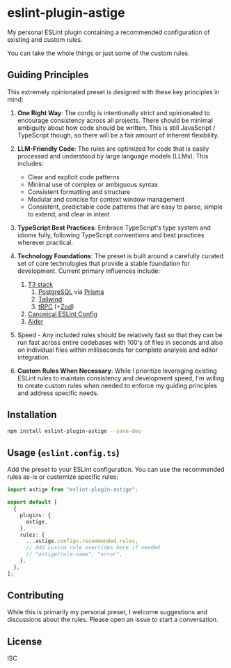 # eslint-plugin-astige

My personal ESLint plugin containing a recommended configuration of existing and custom rules.

You can take the whole things or just some of the custom rules.

## Guiding Principles

This extremely opinionated preset is designed with these key principles in mind:

1. **One Right Way**: The config is intentionally strict and opinionated to encourage consistency across all projects. There should be minimal ambiguity about how code should be written. This is still JavaScript / TypeScript though, so there will be a fair amount of inherent flexibility.

2. **LLM-Friendly Code**: The rules are optimized for code that is easily processed and understood by large language models (LLMs). This includes:

   - Clear and explicit code patterns
   - Minimal use of complex or ambiguous syntax
   - Consistent formatting and structure
   - Modular and concise for context window management
   - Consistent, predictable code patterns that are easy to parse, simple to extend, and clear in intent

3. **TypeScript Best Practices**: Embrace TypeScript's type system and idioms fully, following TypeScript conventions and best practices wherever practical.

4. **Technology Foundations**: The preset is built around a carefully curated set of core technologies that provide a stable foundation for development. Current primary influences include:

   1. [T3 stack](https://create.t3.gg/)
      1. [PostgreSQL](https://www.postgresql.org/) via [Prisma](https://www.prisma.io/)
      2. [Tailwind](https://tailwindcss.com/)
      3. [tRPC](https://trpc.io/) (+[Zod](https://zod.dev/))
   2. [Canonical ESLint Config](https://github.com/gajus/eslint-config-canonical)
   3. [Aider](https://aider.chat/)

5. Speed - Any included rules should be relatively fast so that they can be run fast across entire codebases with 100's of files in seconds and also on individual files within milliseconds for complete analysis and editor integration.

6. **Custom Rules When Necessary**: While I prioritize leveraging existing ESLint rules to maintain consistency and development speed, I'm willing to create custom rules when needed to enforce my guiding principles and address specific needs.

## Installation

```bash
npm install eslint-plugin-astige --save-dev
```

## Usage (`eslint.config.ts`)

Add the preset to your ESLint configuration. You can use the recommended rules as-is or customize specific rules:

```typescript
import astige from "eslint-plugin-astige";

export default [
  {
    plugins: {
      astige,
    },
    rules: {
      ...astige.configs.recommended.rules,
      // Add custom rule overrides here if needed
      // "astige/rule-name": "error",
    },
  },
];
```

## Contributing

While this is primarily my personal preset, I welcome suggestions and discussions about the rules. Please open an issue to start a conversation.

## License

ISC
